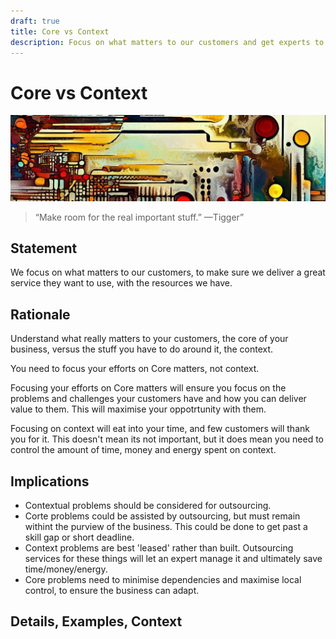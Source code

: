 ```yaml
---
draft: true
title: Core vs Context
description: Focus on what matters to our customers and get experts to help with the rest.
---
```

# Core vs Context

![An abstract header in the style of Van Gogh](../../../images/header01.png)

> “Make room for the real important stuff.” —Tigger”

## Statement

We focus on what matters to our customers, to make sure we deliver a great service they want to use, with the resources we have.

## Rationale

Understand what really matters to your customers, the core of your business, versus the stuff you have to do around it, the context.

You need to focus your efforts on Core matters, not context. 

Focusing your efforts on Core matters will ensure you focus on the problems and challenges your customers have and how you can deliver value to them. This will maximise your oppotrtunity with them.

Focusing on context will eat into your time, and few customers will thank you for it. This doesn't mean its not important, but it does mean you need to control the amount of time, money and energy spent on context.

## Implications

* Contextual problems should be considered for outsourcing.
* Corte problems could be assisted by outsourcing, but must remain withint the purview of the business. This could be done to get past a skill gap or short deadline.
* Context problems are best 'leased' rather than built. Outsourcing services for these things will let an expert manage it and ultimately save time/money/energy.
* Core problems need to minimise dependencies and maximise local control, to ensure the business can adapt.

## Details, Examples, Context